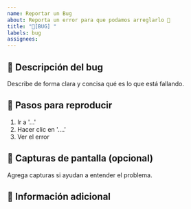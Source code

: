 ```yaml
---
name: Reportar un Bug
about: Reporta un error para que podamos arreglarlo 🐞
title: "🐞[BUG] "
labels: bug
assignees: 
---
```


## 🐛 Descripción del bug

Describe de forma clara y concisa qué es lo que está fallando.

## 🔁 Pasos para reproducir

1. Ir a '...'
2. Hacer clic en '....'
3. Ver el error

## 📸 Capturas de pantalla (opcional)

Agrega capturas si ayudan a entender el problema.

## 🧾 Información adicional
